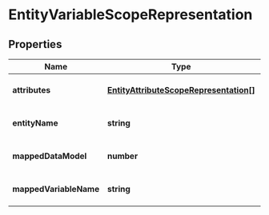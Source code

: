 # EntityVariableScopeRepresentation

## Properties
Name | Type | Description | Notes
------------ | ------------- | ------------- | -------------
**attributes** | [**EntityAttributeScopeRepresentation[]**](EntityAttributeScopeRepresentation.md) |  | [optional] [default to null]
**entityName** | **string** |  | [optional] [default to null]
**mappedDataModel** | **number** |  | [optional] [default to null]
**mappedVariableName** | **string** |  | [optional] [default to null]


